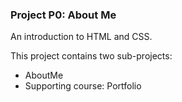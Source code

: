 ### Project P0: About Me

An introduction to HTML and CSS.

This project contains two sub-projects:
* AboutMe
* Supporting course: Portfolio